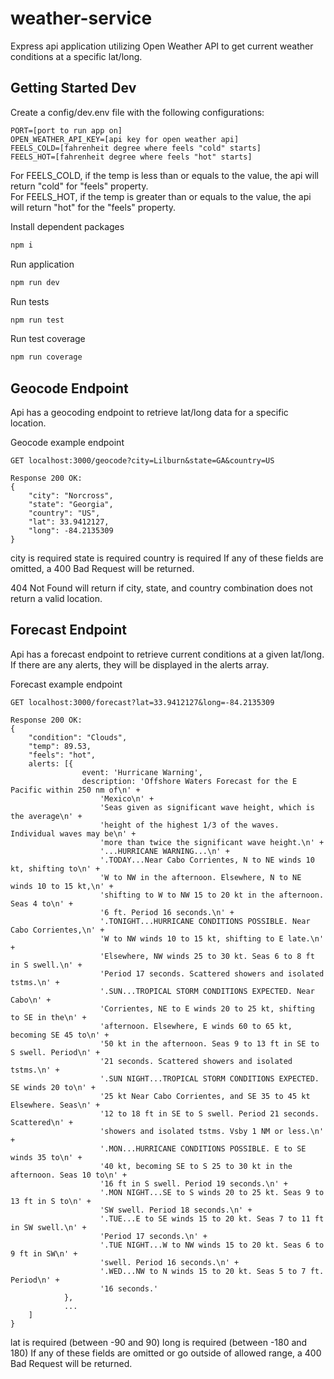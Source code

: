# weather-service
Express api application utilizing Open Weather API to get current weather conditions at a specific lat/long.

## Getting Started Dev

Create a config/dev.env file with the following configurations:
```configurations
PORT=[port to run app on]
OPEN_WEATHER_API_KEY=[api key for open weather api]
FEELS_COLD=[fahrenheit degree where feels "cold" starts]
FEELS_HOT=[fahrenheit degree where feels "hot" starts]
```
For FEELS_COLD, if the temp is less than or equals to the value, the api will return "cold" for "feels" property.  
For FEELS_HOT, if the temp is greater than or equals to the value, the api will return "hot" for the "feels" property.

Install dependent packages
```bash
npm i
```

Run application
```bash
npm run dev
```

Run tests
```bash
npm run test
```

Run test coverage
```bash
npm run coverage
```

## Geocode Endpoint
Api has a geocoding endpoint to retrieve lat/long data for a specific location.

Geocode example endpoint
```request
GET localhost:3000/geocode?city=Lilburn&state=GA&country=US

Response 200 OK: 
{
    "city": "Norcross",
    "state": "Georgia",
    "country": "US",
    "lat": 33.9412127,
    "long": -84.2135309
}
```
city is required
state is required
country is required
If any of these fields are omitted, a 400 Bad Request will be returned.

404 Not Found will return if city, state, and country combination does not return a valid location.

## Forecast Endpoint
Api has a forecast endpoint to retrieve current conditions at a given lat/long.  If there are any alerts, they will be displayed in the alerts array.

Forecast example endpoint
```request
GET localhost:3000/forecast?lat=33.9412127&long=-84.2135309

Response 200 OK: 
{
    "condition": "Clouds",
    "temp": 89.53,
    "feels": "hot",
    alerts: [{
				event: 'Hurricane Warning',
				description: 'Offshore Waters Forecast for the E Pacific within 250 nm of\n' +
					'Mexico\n' +
					'Seas given as significant wave height, which is the average\n' +
					'height of the highest 1/3 of the waves. Individual waves may be\n' +
					'more than twice the significant wave height.\n' +
					'...HURRICANE WARNING...\n' +
					'.TODAY...Near Cabo Corrientes, N to NE winds 10 kt, shifting to\n' +
					'W to NW in the afternoon. Elsewhere, N to NE winds 10 to 15 kt,\n' +
					'shifting to W to NW 15 to 20 kt in the afternoon. Seas 4 to\n' +
					'6 ft. Period 16 seconds.\n' +
					'.TONIGHT...HURRICANE CONDITIONS POSSIBLE. Near Cabo Corrientes,\n' +
					'W to NW winds 10 to 15 kt, shifting to E late.\n' +
					'Elsewhere, NW winds 25 to 30 kt. Seas 6 to 8 ft in S swell.\n' +
					'Period 17 seconds. Scattered showers and isolated tstms.\n' +
					'.SUN...TROPICAL STORM CONDITIONS EXPECTED. Near Cabo\n' +
					'Corrientes, NE to E winds 20 to 25 kt, shifting to SE in the\n' +
					'afternoon. Elsewhere, E winds 60 to 65 kt, becoming SE 45 to\n' +
					'50 kt in the afternoon. Seas 9 to 13 ft in SE to S swell. Period\n' +
					'21 seconds. Scattered showers and isolated tstms.\n' +
					'.SUN NIGHT...TROPICAL STORM CONDITIONS EXPECTED. SE winds 20 to\n' +
					'25 kt Near Cabo Corrientes, and SE 35 to 45 kt Elsewhere. Seas\n' +
					'12 to 18 ft in SE to S swell. Period 21 seconds. Scattered\n' +
					'showers and isolated tstms. Vsby 1 NM or less.\n' +
					'.MON...HURRICANE CONDITIONS POSSIBLE. E to SE winds 35 to\n' +
					'40 kt, becoming SE to S 25 to 30 kt in the afternoon. Seas 10 to\n' +
					'16 ft in S swell. Period 19 seconds.\n' +
					'.MON NIGHT...SE to S winds 20 to 25 kt. Seas 9 to 13 ft in S to\n' +
					'SW swell. Period 18 seconds.\n' +
					'.TUE...E to SE winds 15 to 20 kt. Seas 7 to 11 ft in SW swell.\n' +
					'Period 17 seconds.\n' +
					'.TUE NIGHT...W to NW winds 15 to 20 kt. Seas 6 to 9 ft in SW\n' +
					'swell. Period 16 seconds.\n' +
					'.WED...NW to N winds 15 to 20 kt. Seas 5 to 7 ft. Period\n' +
					'16 seconds.'
			},
            ...
    ]
}
```
lat is required (between -90 and 90)
long is required (between -180 and 180)
If any of these fields are omitted or go outside of allowed range, a 400 Bad Request will be returned.

